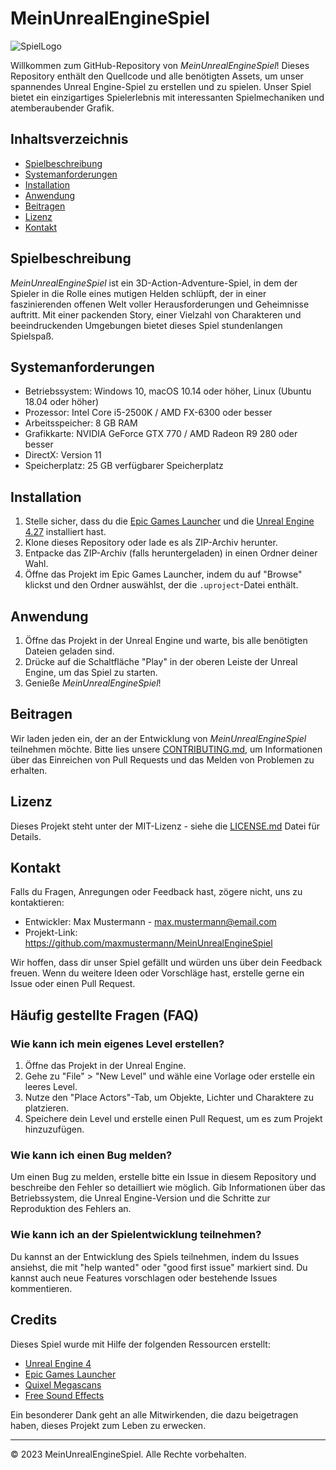 # MeinUnrealEngineSpiel

![SpielLogo](./assets/SpielLogo.png)

Willkommen zum GitHub-Repository von *MeinUnrealEngineSpiel*! Dieses Repository enthält den Quellcode und alle benötigten Assets, um unser spannendes Unreal Engine-Spiel zu erstellen und zu spielen. Unser Spiel bietet ein einzigartiges Spielerlebnis mit interessanten Spielmechaniken und atemberaubender Grafik.

## Inhaltsverzeichnis

- [Spielbeschreibung](#spielbeschreibung)
- [Systemanforderungen](#systemanforderungen)
- [Installation](#installation)
- [Anwendung](#anwendung)
- [Beitragen](#beitragen)
- [Lizenz](#lizenz)
- [Kontakt](#kontakt)

## Spielbeschreibung

*MeinUnrealEngineSpiel* ist ein 3D-Action-Adventure-Spiel, in dem der Spieler in die Rolle eines mutigen Helden schlüpft, der in einer faszinierenden offenen Welt voller Herausforderungen und Geheimnisse auftritt. Mit einer packenden Story, einer Vielzahl von Charakteren und beeindruckenden Umgebungen bietet dieses Spiel stundenlangen Spielspaß.

## Systemanforderungen

- Betriebssystem: Windows 10, macOS 10.14 oder höher, Linux (Ubuntu 18.04 oder höher)
- Prozessor: Intel Core i5-2500K / AMD FX-6300 oder besser
- Arbeitsspeicher: 8 GB RAM
- Grafikkarte: NVIDIA GeForce GTX 770 / AMD Radeon R9 280 oder besser
- DirectX: Version 11
- Speicherplatz: 25 GB verfügbarer Speicherplatz

## Installation

1. Stelle sicher, dass du die [Epic Games Launcher](https://www.epicgames.com/store/download) und die [Unreal Engine 4.27](https://www.unrealengine.com/download) installiert hast.
2. Klone dieses Repository oder lade es als ZIP-Archiv herunter.
3. Entpacke das ZIP-Archiv (falls heruntergeladen) in einen Ordner deiner Wahl.
4. Öffne das Projekt im Epic Games Launcher, indem du auf "Browse" klickst und den Ordner auswählst, der die `.uproject`-Datei enthält.

## Anwendung

1. Öffne das Projekt in der Unreal Engine und warte, bis alle benötigten Dateien geladen sind.
2. Drücke auf die Schaltfläche "Play" in der oberen Leiste der Unreal Engine, um das Spiel zu starten.
3. Genieße *MeinUnrealEngineSpiel*!

## Beitragen

Wir laden jeden ein, der an der Entwicklung von *MeinUnrealEngineSpiel* teilnehmen möchte. Bitte lies unsere [CONTRIBUTING.md](./CONTRIBUTING.md), um Informationen über das Einreichen von Pull Requests und das Melden von Problemen zu erhalten.

## Lizenz

Dieses Projekt steht unter der MIT-Lizenz - siehe die [LICENSE.md](./LICENSE.md) Datei für Details.

## Kontakt

Falls du Fragen, Anregungen oder Feedback hast, zögere nicht, uns zu kontaktieren:

- Entwickler: Max Mustermann - max.mustermann@email.com
- Projekt-Link: https://github.com/maxmustermann/MeinUnrealEngineSpiel

Wir hoffen, dass dir unser Spiel gefällt und würden uns über dein Feedback freuen. Wenn du weitere Ideen oder Vorschläge hast, erstelle gerne ein Issue oder einen Pull Request.

## Häufig gestellte Fragen (FAQ)

### Wie kann ich mein eigenes Level erstellen?

1. Öffne das Projekt in der Unreal Engine.
2. Gehe zu "File" > "New Level" und wähle eine Vorlage oder erstelle ein leeres Level.
3. Nutze den "Place Actors"-Tab, um Objekte, Lichter und Charaktere zu platzieren.
4. Speichere dein Level und erstelle einen Pull Request, um es zum Projekt hinzuzufügen.

### Wie kann ich einen Bug melden?

Um einen Bug zu melden, erstelle bitte ein Issue in diesem Repository und beschreibe den Fehler so detailliert wie möglich. Gib Informationen über das Betriebssystem, die Unreal Engine-Version und die Schritte zur Reproduktion des Fehlers an.

### Wie kann ich an der Spielentwicklung teilnehmen?

Du kannst an der Entwicklung des Spiels teilnehmen, indem du Issues ansiehst, die mit "help wanted" oder "good first issue" markiert sind. Du kannst auch neue Features vorschlagen oder bestehende Issues kommentieren.

## Credits

Dieses Spiel wurde mit Hilfe der folgenden Ressourcen erstellt:

- [Unreal Engine 4](https://www.unrealengine.com/)
- [Epic Games Launcher](https://www.epicgames.com/store/download)
- [Quixel Megascans](https://quixel.com/megascans)
- [Free Sound Effects](https://www.freesoundeffects.com/)

Ein besonderer Dank geht an alle Mitwirkenden, die dazu beigetragen haben, dieses Projekt zum Leben zu erwecken.

---

© 2023 MeinUnrealEngineSpiel. Alle Rechte vorbehalten.
